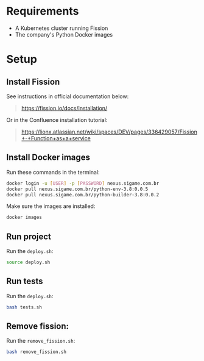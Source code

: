 # Requirements

- A Kubernetes cluster running Fission
- The company's Python Docker images

# Setup

## Install Fission
See instructions in official documentation below:
> https://fission.io/docs/installation/

Or in the Confluence installation tutorial:
> https://lionx.atlassian.net/wiki/spaces/DEV/pages/336429057/Fission+-+Function+as+a+service

## Install Docker images

Run these commands in the terminal:
```bash
docker login -u [USER] -p [PASSWORD] nexus.sigame.com.br
docker pull nexus.sigame.com.br/python-env-3.8:0.0.5
docker pull nexus.sigame.com.br/python-builder-3.8:0.0.2
```

Make sure the images are installed:
```bash
docker images 
```

## Run project

Run the `deploy.sh`:

```bash
source deploy.sh
```

## Run tests

Run the `deploy.sh`:

```bash
bash tests.sh
```

## Remove fission:

Run the `remove_fission.sh`:

```bash
bash remove_fission.sh
```
